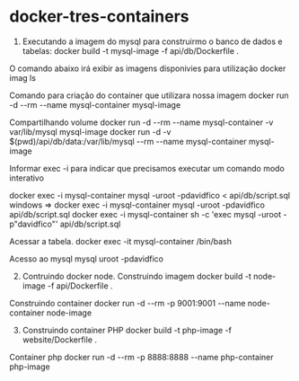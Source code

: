 # docker-tres-containers

1. Executando a imagem do mysql para construirmo o banco de dados e tabelas:
docker build -t mysql-image -f api/db/Dockerfile .

O comando abaixo irá exibir as imagens disponivies para utilização
docker imag ls 

Comando para criação do container que utilizara nossa imagem
docker run -d --rm --name mysql-container mysql-image

Compartilhando volume
docker run -d --rm --name mysql-container -v var/lib/mysql mysql-image
docker run -d -v $(pwd)/api/db/data:/var/lib/mysql --rm --name mysql-container mysql-image

Informar exec -i para indicar que precisamos executar um comando modo interativo

docker exec -i mysql-container mysql -uroot -pdavidfico < api/db/script.sql
windows => docker exec -i mysql-container mysql -uroot -pdavidfico api/db/script.sql
docker exec -i mysql-container sh -c 'exec mysql -uroot -p"davidfico"' api/db/script.sql

Acessar a tabela.
docker exec -it mysql-container /bin/bash

Acesso ao mysql
mysql uroot -pdavidfico

2. Contruindo docker node.
Construindo imagem
docker build -t node-image -f api/Dockerfile .

Construindo container
docker run -d --rm -p 9001:9001 --name node-container node-image

3. Construindo container PHP 
docker build -t php-image -f website/Dockerfile .

Container php
docker run -d --rm -p 8888:8888 --name php-container php-image
